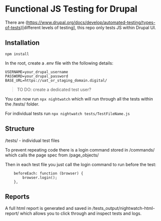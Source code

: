# Functional JS Testing for Drupal

There are (https://www.drupal.org/docs/develop/automated-testing/types-of-tests)[different levels of testing], this repo only tests JS within Drupal UI.

## Installation

```
npm install
```

In the root, create a .env file with the following details:

```
USERNAME=your_drupal_username
PASSWORD=your_drupal_password
BASE_URL=https://uat_or_staging_domain.digital/
```

> TO DO: create a dedicated test user?

You can now run `npx nightwatch` which will run through all the tests within the /tests/ folder. 

For individual tests run `npx nightwatch tests/TestFileName.js`

## Structure

/tests/ - individual test files

To prevent repeating code there is a login command stored in /commands/ which calls the page spec from /page_objects/

Then in each test file you just call the login command to run before the test:

```
    beforeEach: function (browser) {
        browser.login();
    },
```

## Reports

A full html report is generated and saved in /tests_output/nightwatch-html-report/ which allows you to click through and inspect tests and logs. 